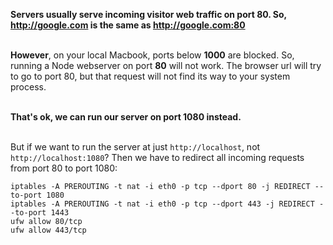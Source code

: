 **Servers usually serve incoming visitor web traffic on port 80. So, http://google.com is the same as http://google.com:80**  
<br />  
  
**However**, on your local Macbook, ports below **1000** are blocked. So, running a Node webserver on port **80** will not work. The browser url will try to go to port 80, but that request will not find its way to your system process.  
<br />  
  
**That's ok, we can run our server on port 1080 instead.**  
<br />  
  
But if we want to run the server at just `http://localhost`, not `http://localhost:1080`? Then we have to redirect all incoming requests from port 80 to port 1080:  
  
```  
iptables -A PREROUTING -t nat -i eth0 -p tcp --dport 80 -j REDIRECT --to-port 1080  
iptables -A PREROUTING -t nat -i eth0 -p tcp --dport 443 -j REDIRECT --to-port 1443  
ufw allow 80/tcp  
ufw allow 443/tcp  
```  
  

